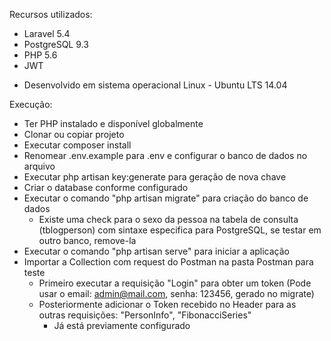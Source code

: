 Recursos utilizados:
- Laravel 5.4
- PostgreSQL 9.3
- PHP 5.6
- JWT

* Desenvolvido em sistema operacional Linux - Ubuntu LTS 14.04

Execução:
* Ter PHP instalado e disponível globalmente
* Clonar ou copiar projeto
* Executar composer install
* Renomear .env.example para .env e configurar o banco de dados no arquivo
* Executar php artisan key:generate para geração de nova chave
* Criar o database conforme configurado
* Executar o comando "php artisan migrate" para criação do banco de dados
  - Existe uma check para o sexo da pessoa na tabela de consulta (tblogperson) com sintaxe especifica para PostgreSQL, se testar em outro banco, remove-la
* Executar o comando "php artisan serve" para iniciar a aplicação
* Importar a Collection com request do Postman na pasta Postman para teste
  - Primeiro executar a requisição "Login" para obter um token (Pode usar o email: admin@mail.com, senha: 123456, gerado no migrate)
  - Posteriormente adicionar o Token recebido no Header para as outras requisições: "PersonInfo", "FibonacciSeries"
    - Já está previamente configurado
